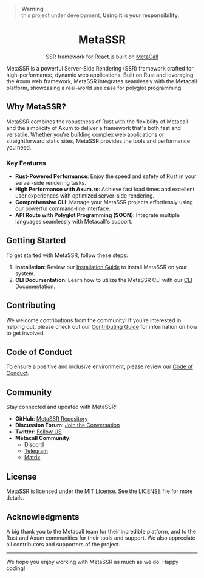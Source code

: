 > **Warning**  
> this project under development, **Using it is your responsibility**.

<div align="center">
 <h1>MetaSSR</h1>

<p align='center'> SSR framework for React.js built on <a href="https://github.com/metacall/core">MetaCall</a> </p>
</div>


MetaSSR is a powerful Server-Side Rendering (SSR) framework crafted for high-performance, dynamic web applications. Built on Rust and leveraging the Axum web framework, MetaSSR integrates seamlessly with the Metacall platform, showcasing a real-world use case for polyglot programming.

## Why MetaSSR?

MetaSSR combines the robustness of Rust with the flexibility of Metacall and the simplicity of Axum to deliver a framework that's both fast and versatile. Whether you're building complex web applications or straightforward static sites, MetaSSR provides the tools and performance you need.

### Key Features

- **Rust-Powered Performance**: Enjoy the speed and safety of Rust in your server-side rendering tasks.
- **High Performance with Axum.rs**: Achieve fast load times and excellent user experiences with optimized server-side rendering.
- **Comprehensive CLI**: Manage your MetaSSR projects effortlessly using our powerful command-line interface.
- **API Route with Polyglot Programming (SOON)**: Integrate multiple languages seamlessly with Metacall's support.

## Getting Started

To get started with MetaSSR, follow these steps:

1. **Installation**: Review our [Installation Guide](docs/getting-started/installation.md) to install MetaSSR on your system.
2. **CLI Documentation**: Learn how to utilize the MetaSSR CLI with our [CLI Documentation](docs/getting-started/cli.md).


## Contributing

We welcome contributions from the community! If you’re interested in helping out, please check out our [Contributing Guide](CONTRIBUTING.md) for information on how to get involved.

## Code of Conduct

To ensure a positive and inclusive environment, please review our [Code of Conduct](CODE_OF_CONDUCT.md).

## Community

Stay connected and updated with MetaSSR:

- **GitHub**: [MetaSSR Repository](https://github.com/metacall/rust-http-ssr)
- **Discussion Forum**: [Join the Conversation](https://github.com/metacall/rust-http-ssr/discussions)
- **Twitter**: [Follow US](https://twitter.com/metacallio)
- **Metacall Community**: 
  - [Discord](https://discord.gg/upwP4mwJWa)
  - [Telegram](https://t.me/joinchat/BMSVbBatp0Vi4s5l4VgUgg)
  - [Matrix](https://matrix.to/#/#metacall:matrix.org)

## License

MetaSSR is licensed under the [MIT License](LICENSE). See the LICENSE file for more details.

## Acknowledgments

A big thank you to the Metacall team for their incredible platform, and to the Rust and Axum communities for their tools and support. We also appreciate all contributors and supporters of the project.

---

We hope you enjoy working with MetaSSR as much as we do. Happy coding!

